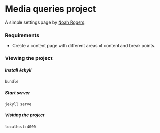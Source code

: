 # Media queries project
A simple settings page by [Noah Rogers](http://treydor.github.io).

### Requirements
* Create a content page with different areas of content and break points.

### Viewing the project

##### Install Jekyll
```
bundle
```

##### Start server
```
jekyll serve
```

##### Visiting the project
```
localhost:4000
```
